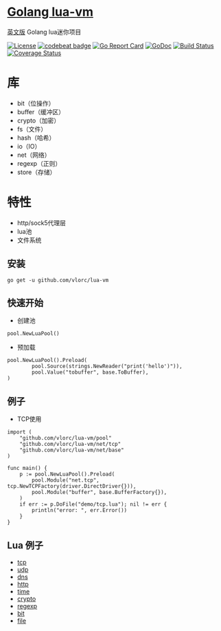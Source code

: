 # [Golang lua-vm](https://github.com/vlorc/lua-vm)
[英文版](https://github.com/vlorc/lua-vm/blob/master/README.md)
Golang lua迷你项目

[![License](https://img.shields.io/:license-apache-blue.svg)](https://opensource.org/licenses/Apache-2.0)
[![codebeat badge](https://codebeat.co/badges/c41b426c-4121-4dc8-99c2-f1b60574be64)](https://codebeat.co/projects/github-com-vlorc-lua-vm-master)
[![Go Report Card](https://goreportcard.com/badge/github.com/vlorc/gioc)](https://goreportcard.com/report/github.com/vlorc/lua-vm)
[![GoDoc](https://godoc.org/github.com/vlorc/lua-vm?status.svg)](https://godoc.org/github.com/vlorc/lua-vm)
[![Build Status](https://travis-ci.org/vlorc/lua-vm.svg?branch=master)](https://travis-ci.org/vlorc/lua-vm?branch=master)
[![Coverage Status](https://coveralls.io/repos/github/vlorc/lua-vm/badge.svg?branch=master)](https://coveralls.io/github/vlorc/lua-vm?branch=master)

# 库
+ bit（位操作）
+ buffer（缓冲区）
+ crypto（加密）
+ fs（文件）
+ hash（哈希）
+ io（IO）
+ net（网络）
+ regexp（正则）
+ store（存储）

# 特性
+ http/sock5代理层
+ lua池
+ 文件系统

## 安装
	go get -u github.com/vlorc/lua-vm

## 快速开始

* 创建池
```golang
pool.NewLuaPool()
```

* 预加载
```golang
pool.NewLuaPool().Preload(
		pool.Source(strings.NewReader("print('hello')")),
		pool.Value("tobuffer", base.ToBuffer),
)
```

## 例子

* TCP使用

```golang
import (
    "github.com/vlorc/lua-vm/pool"
    "github.com/vlorc/lua-vm/net/tcp"
    "github.com/vlorc/lua-vm/net/base"
)

func main() {
	p := pool.NewLuaPool().Preload(
		pool.Module("net.tcp", tcp.NewTCPFactory(driver.DirectDriver{})),
		pool.Module("buffer", base.BufferFactory{}),
	)
	if err := p.DoFile("demo/tcp.lua"); nil != err {
		println("error: ", err.Error())
	}
}
```


## Lua 例子
+ [tcp](https://github.com/vlorc/lua-vm/blob/master/demo/tcp.lua)
+ [udp](https://github.com/vlorc/lua-vm/blob/master/demo/udp.lua)
+ [dns](https://github.com/vlorc/lua-vm/blob/master/demo/dns.lua)
+ [http](https://github.com/vlorc/lua-vm/blob/master/demo/http.lua)
+ [time](https://github.com/vlorc/lua-vm/blob/master/demo/time.lua)
+ [crypto](https://github.com/vlorc/lua-vm/blob/master/demo/crypto.lua)
+ [regexp](https://github.com/vlorc/lua-vm/blob/master/demo/regexp.lua)
+ [bit](https://github.com/vlorc/lua-vm/blob/master/demo/bit.lua)
+ [file](https://github.com/vlorc/lua-vm/blob/master/demo/file.lua)